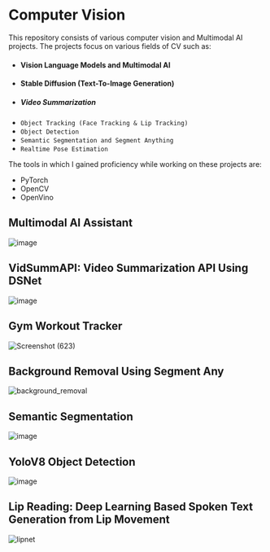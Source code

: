 # Computer Vision
This repository consists of various computer vision and Multimodal AI projects. The projects focus on various fields of CV such as:
- #### Vision Language Models and Multimodal AI
- #### Stable Diffusion (Text-To-Image Generation)
- ##### Video Summarization
- `Object Tracking (Face Tracking & Lip Tracking)`
- `Object Detection`
- `Semantic Segmentation and Segment Anything`
- `Realtime Pose Estimation`

The tools in which I gained proficiency while working on these projects are:
- PyTorch
- OpenCV
- OpenVino


## Multimodal AI Assistant
![image](https://github.com/user-attachments/assets/b7c74b6f-b144-4ab4-9b5a-2b97de6e6334)

## VidSummAPI: Video Summarization API Using DSNet
![image](https://github.com/TVR28/Computer-Vision/assets/91713140/0e1f1ef1-9fea-491e-99e0-ab0df30ad142)

## Gym Workout Tracker
![Screenshot (623)](https://github.com/TVR28/Computer-Vision/assets/91713140/ffb21fc6-d7bf-4d19-bd77-8f372c3459a0)


## Background Removal Using Segment Any
![background_removal](https://github.com/TVR28/Computer-Vision/assets/91713140/9d0dd985-7f09-4c5d-9d1e-91e2fa3f232d)

## Semantic Segmentation
![image](https://github.com/TVR28/Computer-Vision/assets/91713140/25f9f78d-f3b8-4fc3-b90e-9b56267ed849)

## YoloV8 Object Detection
![image](https://github.com/TVR28/Computer-Vision/assets/91713140/565ae4e7-24b0-4b58-b893-828dab725880)

## Lip Reading: Deep Learning Based Spoken Text Generation from Lip Movement
![lipnet](https://github.com/TVR28/Computer-Vision/assets/91713140/855ad735-cc52-4da0-8fbe-c82f7b06f87c)

